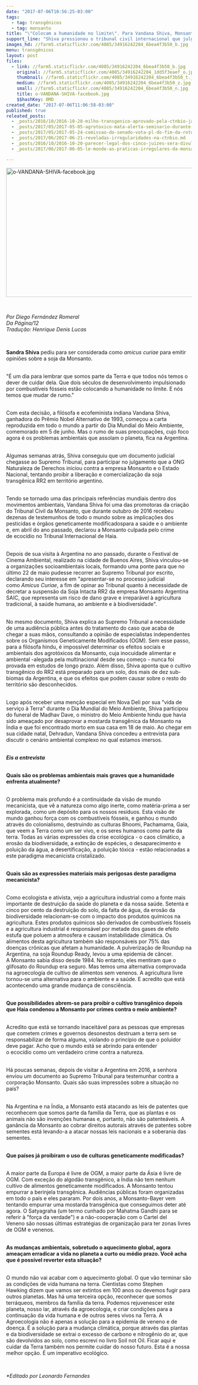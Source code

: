 ```yaml
---
date: "2017-07-06T10:56:25-03:00"
tags:
  - tag: transgênicos
  - tag: monsanto
title: "\"Colocam a humanidade no limite\". Para Vandana Shiva, Monsanto é culpada de ecocídio"
support_line: "Shiva pressionou o tribunal civil internacional que julgou a Monsanto e a considerou culpada de ecocídio. Ela pediu ao Supremo Tribunal a suspensão da Soja Intacta RR2 da empresa Monsanto, pelos sérios riscos envolvidos."
images_hd: //farm5.staticflickr.com/4085/34916242204_6bea4f3b50_b.jpg
menu: transgênicos
layout: post
files:
  - link: //farm5.staticflickr.com/4085/34916242204_6bea4f3b50_b.jpg
    original: //farm5.staticflickr.com/4085/34916242204_1dd5f3eaef_o.jpg
    thumbnail: //farm5.staticflickr.com/4085/34916242204_6bea4f3b50_t.jpg
    medium: //farm5.staticflickr.com/4085/34916242204_6bea4f3b50_z.jpg
    small: //farm5.staticflickr.com/4085/34916242204_6bea4f3b50_n.jpg
    title: o-VANDANA-SHIVA-facebook.jpg
    $$hashKey: 0MD
created_date: "2017-07-06T11:06:58-03:00"
published: true
releated_posts:
  - _posts/2016/10/2016-10-28-milho-transgenico-aprovado-pela-ctnbio-jamais-foi-testado-em-condicoes-brasileiras.md
  - _posts/2017/05/2017-05-05-agrotoxico-mata-alerta-seminario-durante-a-2a-feira-nacional-da-reforma-agraria.md
  - _posts/2017/05/2017-05-24-comissao-do-senado-vota-pl-do-fim-da-rotulagem-dos-transgenicos.md
  - _posts/2017/06/2017-06-21-reveladas-irregularidades-na-ctnbio.md
  - _posts/2016/10/2016-10-20-parecer-legal-dos-cinco-juizes-sera-divulgado-em-dezembro-apesar-de-nao-ter-valor-juridico-empresa-diz-ser-farsa.md
  - _posts/2017/06/2017-06-05-le-monde-as-praticas-irregulares-da-monsanto.md

---
```

<p>
<style type="text/css">p.p1 {margin: 0.0px 0.0px 0.0px 0.0px; text-align: center; font: 12.0px Helvetica; color: #454545}
p.p2 {margin: 0.0px 0.0px 0.0px 0.0px; font: 12.0px Helvetica; color: #454545; min-height: 14.0px}
p.p3 {margin: 0.0px 0.0px 0.0px 0.0px; font: 12.0px Helvetica; color: #454545}
</style>
<img alt="o-VANDANA-SHIVA-facebook.jpg" height="350" src="//farm5.staticflickr.com/4085/34916242204_6bea4f3b50_b.jpg" width="700" /></p>

<p>&nbsp;</p>

<p><i>Por Diego Fern&aacute;ndez Romeral<br />
Da P&aacute;gina/12<br />
Tradu&ccedil;&atilde;o: Henrique Denis Lucas</i></p>

<p>&nbsp;</p>

<p><strong>Sandra Shiva</strong> pediu para ser considerada como&nbsp;<i>amicus curiae</i>&nbsp;para emitir opini&otilde;es sobre a soja da&nbsp;Monsanto.</p>

<p><br />
&quot;&Eacute; um dia para lembrar que somos parte da Terra e que todos n&oacute;s temos o dever de cuidar dela. Que dois s&eacute;culos de desenvolvimento impulsionado por&nbsp;combust&iacute;veis f&oacute;sseis&nbsp;est&atilde;o colocando a humanidade no limite. E n&oacute;s temos que mudar de rumo.&quot;</p>

<p><br />
Com esta decis&atilde;o, a fil&oacute;sofa e ecofeminista indiana&nbsp;Vandana Shiva, ganhadora do Pr&ecirc;mio Nobel Alternativo de 1993, come&ccedil;ou a carta reproduzida em todo o mundo a partir do Dia Mundial do Meio Ambiente, comemorado em 5 de junho. Mas o rumo de suas preocupa&ccedil;&otilde;es, cujo foco agora &eacute; os problemas ambientais que assolam o planeta, fica na&nbsp;Argentina.</p>

<p><br />
Algumas semanas atr&aacute;s,&nbsp;Shiva&nbsp;conseguiu que um documento judicial chegasse ao Supremo Tribunal, para participar no julgamento que a&nbsp;ONG Naturaleza de Derechos&nbsp;iniciou contra a empresa&nbsp;Monsanto&nbsp;e o Estado Nacional, tentando proibir a libera&ccedil;&atilde;o e comercializa&ccedil;&atilde;o da soja transg&ecirc;nica RR2&nbsp;em territ&oacute;rio argentino.</p>

<p><br />
Tendo se tornado uma das principais refer&ecirc;ncias mundiais dentro dos movimentos ambientais,&nbsp;Vandana Shiva&nbsp;foi uma das promotoras da cria&ccedil;&atilde;o do&nbsp;Tribunal Civil da Monsanto, que durante outubro de 2016 recebeu dezenas de testemunhos de todo o mundo sobre as implica&ccedil;&otilde;es dos pesticidas e&nbsp;&oacute;rg&atilde;os geneticamente modificadospara a sa&uacute;de e o ambiente e, em abril do ano passado, declarou a&nbsp;Monsanto&nbsp;culpada pelo crime de&nbsp;ecoc&iacute;dio&nbsp;no&nbsp;Tribunal Internacional de Haia.</p>

<p><br />
Depois de sua visita &agrave;&nbsp;Argentina&nbsp;no ano passado, durante o&nbsp;Festival de Cinema Ambiental, realizado na cidade de Buenos Aires,&nbsp;Shiva&nbsp;vinculou-se a organiza&ccedil;&otilde;es socioambientais locais, formando uma ponte para que no &uacute;ltimo 22 de maio pudesse recorrer ao Supremo Tribunal por escrito, declarando seu interesse em &quot;apresentar-se no processo judicial como&nbsp;<i>Amicus Curiae</i>, a fim de opinar ao Tribunal quanto &agrave; necessidade de decretar a suspens&atilde;o da&nbsp;Soja Intacta RR2&nbsp;da empresa&nbsp;Monsanto Argentina SAIC, que representa um risco de dano grave e irrepar&aacute;vel &agrave; agricultura tradicional, &agrave; sa&uacute;de humana, ao ambiente e &agrave; biodiversidade&quot;.</p>

<p><br />
No mesmo documento,&nbsp;Shiva&nbsp;explica ao Supremo Tribunal a necessidade de uma audi&ecirc;ncia p&uacute;blica antes do tratamento do caso que acaba de chegar a suas m&atilde;os, consultando a opini&atilde;o de especialistas independentes sobre os Organismos Geneticamente Modificados (OGM). Sem esse passo, para a fil&oacute;sofa hindu, &eacute; imposs&iacute;vel determinar os efeitos sociais e ambientais dos agrot&oacute;xicos da Monsanto, cuja inocuidade alimentar e ambiental -alegada pela multinacional desde seu come&ccedil;o - nunca foi provada em estudos de longo prazo. Al&eacute;m disso, Shiva aponta que o&nbsp;cultivo transg&ecirc;nico do RR2&nbsp;est&aacute; preparado para um solo, dos mais de dez sub-biomas da Argentina, e que os efeitos que podem causar sobre o resto do territ&oacute;rio s&atilde;o desconhecidos.</p>

<p><br />
Logo ap&oacute;s receber uma men&ccedil;&atilde;o especial em&nbsp;Nova Deli&nbsp;por sua &quot;vida de servi&ccedil;o &agrave; Terra&quot; durante o&nbsp;Dia Mundial do Meio Ambiente,&nbsp;Shiva&nbsp;participou do funeral de&nbsp;Madhav Dave, o ministro do Meio Ambiente hindu que havia sido amea&ccedil;ado por desaprovar a mostarda transg&ecirc;nica da Monsanto na &Iacute;ndia e que foi encontrado morto em sua casa em 18 de maio. Ao chegar em sua cidade natal, Dehradun, Vandana Shiva concedeu a entrevista para discutir o cen&aacute;rio ambiental complexo no qual estamos imersos.</p>

<p><br />
<em><strong>Eis a entrevista</strong></em></p>

<p><br />
<strong>Quais s&atilde;o os problemas ambientais mais graves que a humanidade enfrenta atualmente?</strong></p>

<p><br />
O problema mais profundo &eacute; a continuidade da vis&atilde;o de mundo mecanicista, que v&ecirc; a natureza como algo inerte, como mat&eacute;ria-prima a ser explorada, como um dep&oacute;sito para os nossos res&iacute;duos. Esta vis&atilde;o de mundo ganhou for&ccedil;a com os&nbsp;combust&iacute;veis f&oacute;sseis, e ganhou o mundo atrav&eacute;s do&nbsp;colonialismo, destruindo as&nbsp;culturas Bhoomi, Pachamama, Gaia, que veem a Terra como um ser vivo, e os seres humanos como parte da terra. Todas as v&aacute;rias express&otilde;es da crise ecol&oacute;gica&nbsp;- o caos clim&aacute;tico, a eros&atilde;o da biodiversidade, a extin&ccedil;&atilde;o de esp&eacute;cies, o desaparecimento e polui&ccedil;&atilde;o da &aacute;gua, a desertifica&ccedil;&atilde;o, a polui&ccedil;&atilde;o t&oacute;xica - est&atilde;o relacionadas a este paradigma mecanicista cristalizado.</p>

<p><br />
<strong>Quais s&atilde;o as express&otilde;es materiais mais perigosas deste paradigma mecanicista?</strong></p>

<p><br />
Como ecologista e ativista, vejo a&nbsp;agricultura industrial&nbsp;como a fonte mais importante de destrui&ccedil;&atilde;o da sa&uacute;de do planeta e da nossa sa&uacute;de. Setenta e cinco por cento da destrui&ccedil;&atilde;o do solo, da falta de &aacute;gua, da eros&atilde;o da biodiversidade relacionam-se com o impacto dos produtos qu&iacute;micos na agricultura. Estes produtos qu&iacute;micos s&atilde;o derivados de combust&iacute;veis f&oacute;sseis e a agricultura industrial &eacute; respons&aacute;vel por metade dos gases de efeito estufa que poluem a atmosfera e causam instabilidade clim&aacute;tica. Os alimentos desta agricultura tamb&eacute;m s&atilde;o respons&aacute;veis por 75% das doen&ccedil;as cr&ocirc;nicas que afetam a humanidade. A&nbsp;pulveriza&ccedil;&atilde;o de Roundup&nbsp;na Argentina, na soja Roundup Ready, levou a uma epidemia de c&acirc;ncer. A&nbsp;Monsanto&nbsp;sabia disso desde 1984. No entanto, eles mentiram que o glifosato do Roundup era seguro. Mas temos uma alternativa comprovada na agroecologia de cultivo de alimentos sem venenos. A agricultura livre tornou-se uma alternativa para o ambiente e a sa&uacute;de. E acredito que est&aacute; acontecendo uma grande mudan&ccedil;a de consci&ecirc;ncia.</p>

<p><br />
<strong>Que possibilidades abrem-se para proibir o cultivo transg&ecirc;nico depois que Haia condenou a Monsanto por crimes contra o meio ambiente?</strong></p>

<p><br />
Acredito que est&aacute; se tornando inaceit&aacute;vel para as pessoas que empresas que cometem crimes e governos desonestos destruam a terra sem se responsabilizar de forma alguma, violando o princ&iacute;pio de que o poluidor deve pagar. Acho que o mundo est&aacute; se abrindo para entender o&nbsp;ecoc&iacute;dio&nbsp;como um verdadeiro crime contra a natureza.</p>

<p><br />
H&aacute; poucas semanas, depois de visitar a Argentina em 2016, a senhora enviou um documento ao Supremo Tribunal para testemunhar contra a corpora&ccedil;&atilde;o Monsanto. Quais s&atilde;o suas impress&otilde;es sobre a situa&ccedil;&atilde;o no pa&iacute;s?</p>

<p><br />
Na&nbsp;Argentina&nbsp;e na&nbsp;&Iacute;ndia, a Monsanto&nbsp;est&aacute; atacando as leis de patentes que reconhecem que somos parte da fam&iacute;lia da Terra, que as plantas e os animais n&atilde;o s&atilde;o inven&ccedil;&otilde;es humanas e, portanto, n&atilde;o s&atilde;o patente&aacute;veis. A gan&acirc;ncia da Monsanto ao cobrar direitos autorais atrav&eacute;s de patentes sobre sementes est&aacute; levando-a a atacar nossas leis nacionais e a soberania das sementes.</p>

<p><br />
<strong>Que pa&iacute;ses j&aacute; proibiram o uso de culturas geneticamente modificadas?</strong></p>

<p><br />
A maior parte da Europa &eacute; livre de OGM, a maior parte da&nbsp;&Aacute;sia&nbsp;&eacute; livre de OGM. Com exce&ccedil;&atilde;o do&nbsp;algod&atilde;o transg&ecirc;nico, a&nbsp;&Iacute;ndia&nbsp;n&atilde;o tem nenhum cultivo de alimentos geneticamente modificados. A&nbsp;Monsanto&nbsp;tentou empurrar a berinjela transg&ecirc;nica. Audi&ecirc;ncias p&uacute;blicas foram organizadas em todo o pa&iacute;s e eles pararam. Por dois anos, a&nbsp;Monsanto-Bayer&nbsp;vem tentando empurrar uma mostarda transg&ecirc;nica que conseguimos deter at&eacute; agora. O&nbsp;Satyagraha&nbsp;(um termo cunhado por&nbsp;Mahatma Gandhi&nbsp;para se referir &agrave; &quot;for&ccedil;a da verdade&quot;) e a n&atilde;o-coopera&ccedil;&atilde;o com o&nbsp;Cartel del Veneno&nbsp;s&atilde;o nossas &uacute;ltimas estrat&eacute;gias de organiza&ccedil;&atilde;o para ter zonas livres de OGM e venenos.</p>

<p><br />
<strong>As mudan&ccedil;as ambientais, sobretudo o aquecimento global, agora amea&ccedil;am erradicar a vida no planeta a curto ou m&eacute;dio prazo. Voc&ecirc; acha que &eacute; poss&iacute;vel reverter esta situa&ccedil;&atilde;o?</strong></p>

<p><br />
O mundo n&atilde;o vai acabar com o aquecimento global. O que v&atilde;o terminar s&atilde;o as condi&ccedil;&otilde;es de vida humana na terra. Cientistas como Stephen Hawking&nbsp;dizem que vamos ser extintos em 100 anos ou devemos fugir para outros planetas. Mas h&aacute; uma terceira op&ccedil;&atilde;o, reconhecer que somos terr&aacute;queos, membros da fam&iacute;lia da terra. Podemos rejuvenescer este planeta, nosso lar, atrav&eacute;s da&nbsp;agroecologia, e criar condi&ccedil;&otilde;es para a continua&ccedil;&atilde;o da vida humana e de outros seres vivos na Terra. A Agroecologia n&atilde;o &eacute; apenas a solu&ccedil;&atilde;o para a epidemia de veneno e de doen&ccedil;a. &Eacute; a solu&ccedil;&atilde;o para a mudan&ccedil;a clim&aacute;tica, porque atrav&eacute;s das plantas e da biodiversidade se extrai o excesso de carbono e nitrog&ecirc;nio do ar, que s&atilde;o devolvidos ao solo, como escrevi no livro&nbsp;Soil not Oil. Ficar aqui e cuidar da Terra tamb&eacute;m nos permite cuidar do nosso futuro. Esta &eacute; a nossa melhor op&ccedil;&atilde;o. &Eacute; um imperativo ecol&oacute;gico.</p>

<p>&nbsp;</p>

<p><em>*Editado por Leonardo Fernandes</em></p>
